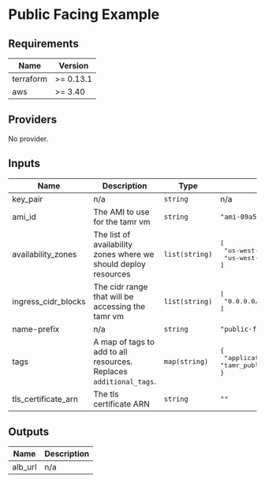 # Public Facing Example

<!-- BEGINNING OF PRE-COMMIT-TERRAFORM DOCS HOOK -->
## Requirements

| Name | Version |
|------|---------|
| terraform | >= 0.13.1 |
| aws | >= 3.40 |

## Providers

No provider.

## Inputs

| Name | Description | Type | Default | Required |
|------|-------------|------|---------|:--------:|
| key\_pair | n/a | `string` | n/a | yes |
| ami\_id | The AMI to use for the tamr vm | `string` | `"ami-09a51f80998749f6d"` | no |
| availability\_zones | The list of availability zones where we should deploy resources | `list(string)` | <pre>[<br>  "us-west-1a",<br>  "us-west-1b"<br>]</pre> | no |
| ingress\_cidr\_blocks | The cidr range that will be accessing the tamr vm | `list(string)` | <pre>[<br>  "0.0.0.0/0"<br>]</pre> | no |
| name-prefix | n/a | `string` | `"public-facing-example"` | no |
| tags | A map of tags to add to all resources. Replaces `additional_tags`. | `map(string)` | <pre>{<br>  "application": "tamr_public_facing_example"<br>}</pre> | no |
| tls\_certificate\_arn | The tls certificate ARN | `string` | `""` | no |

## Outputs

| Name | Description |
|------|-------------|
| alb\_url | n/a |

<!-- END OF PRE-COMMIT-TERRAFORM DOCS HOOK -->
